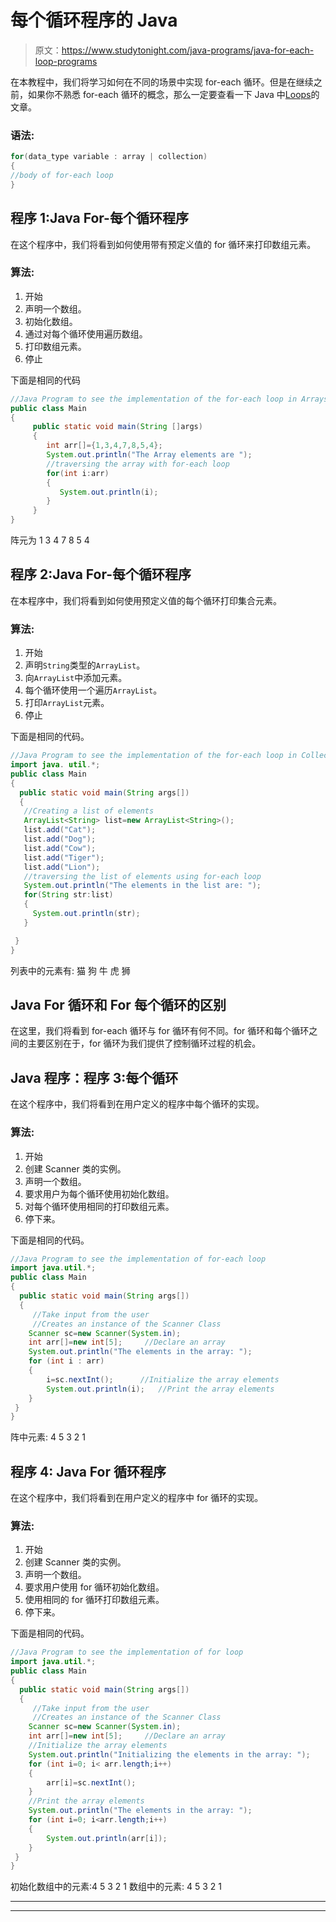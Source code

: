 # 每个循环程序的 Java

> 原文：<https://www.studytonight.com/java-programs/java-for-each-loop-programs>

在本教程中，我们将学习如何在不同的场景中实现 for-each 循环。但是在继续之前，如果你不熟悉 for-each 循环的概念，那么一定要查看一下 Java 中[Loops](https://www.studytonight.com/java/loops-in-java.php)的文章。

### 语法:

```java
for(data_type variable : array | collection)
{  
//body of for-each loop  
} 
```

## 程序 1:Java For-每个循环程序

在这个程序中，我们将看到如何使用带有预定义值的 for 循环来打印数组元素。

### 算法:

1.  开始
2.  声明一个数组。
3.  初始化数组。
4.  通过对每个循环使用遍历数组。
5.  打印数组元素。
6.  停止

下面是相同的代码

```java
//Java Program to see the implementation of the for-each loop in Arrays
public class Main
{
     public static void main(String []args)
     {
        int arr[]={1,3,4,7,8,5,4};  
        System.out.println("The Array elements are ");
        //traversing the array with for-each loop  
        for(int i:arr)
        {  
           System.out.println(i);  
        }  
     }
} 
```

阵元为
1
3
4
7
8
5
4

## 程序 2:Java For-每个循环程序

在本程序中，我们将看到如何使用预定义值的每个循环打印集合元素。

### 算法:

1.  开始
2.  声明`String`类型的`ArrayList`。
3.  向`ArrayList`中添加元素。
4.  每个循环使用一个遍历`ArrayList`。
5.  打印`ArrayList`元素。
6.  停止

下面是相同的代码。

```java
//Java Program to see the implementation of the for-each loop in Collections
import java. util.*;  
public class Main
{  
  public static void main(String args[])
  {  
   //Creating a list of elements  
   ArrayList<String> list=new ArrayList<String>();  
   list.add("Cat");  
   list.add("Dog");  
   list.add("Cow"); 
   list.add("Tiger"); 
   list.add("Lion"); 
   //traversing the list of elements using for-each loop 
   System.out.println("The elements in the list are: ");  
   for(String str:list)
   {  
     System.out.println(str);  
   }  

 }   
} 
```

列表中的元素有:
猫
狗
牛
虎
狮

## Java For 循环和 For 每个循环的区别

在这里，我们将看到 for-each 循环与 for 循环有何不同。for 循环和每个循环之间的主要区别在于，for 循环为我们提供了控制循环过程的机会。

## Java 程序：程序 3:每个循环

在这个程序中，我们将看到在用户定义的程序中每个循环的实现。

### 算法:

1.  开始
2.  创建 Scanner 类的实例。
3.  声明一个数组。
4.  要求用户为每个循环使用初始化数组。
5.  对每个循环使用相同的打印数组元素。
6.  停下来。

下面是相同的代码。

```java
//Java Program to see the implementation of for-each loop
import java.util.*;  
public class Main
{  
  public static void main(String args[])
  {  
     //Take input from the user
     //Creates an instance of the Scanner Class
    Scanner sc=new Scanner(System.in);
    int arr[]=new int[5];     //Declare an array
    System.out.println("The elements in the array: ");
    for (int i : arr) 
    {
        i=sc.nextInt();      //Initialize the array elements
        System.out.println(i);   //Print the array elements
    }
 }   
} 
```

阵中元素:
4
5
3
2
1

## 程序 4: Java For 循环程序

在这个程序中，我们将看到在用户定义的程序中 for 循环的实现。

### 算法:

1.  开始
2.  创建 Scanner 类的实例。
3.  声明一个数组。
4.  要求用户使用 for 循环初始化数组。
5.  使用相同的 for 循环打印数组元素。
6.  停下来。

下面是相同的代码。

```java
//Java Program to see the implementation of for loop
import java.util.*;  
public class Main
{  
  public static void main(String args[])
  {  
     //Take input from the user
     //Creates an instance of the Scanner Class
    Scanner sc=new Scanner(System.in);
    int arr[]=new int[5];     //Declare an array 
    //Initialize the array elements
    System.out.println("Initializing the elements in the array: ");
    for (int i=0; i< arr.length;i++) 
    {
        arr[i]=sc.nextInt();
    }
    //Print the array elements
    System.out.println("The elements in the array: ");
    for (int i=0; i<arr.length;i++) 
    {
        System.out.println(arr[i]);
    }
 }   
} 
```

初始化数组中的元素:4 5 3 2 1
数组中的元素:
4
5
3
2
1

* * *

* * *